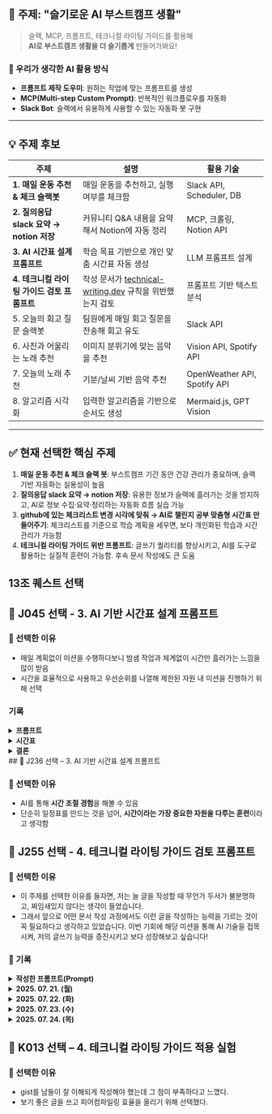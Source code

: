 ## 📌 주제: "슬기로운 AI 부스트캠프 생활"

> 슬랙, MCP, 프롬프트, 테크니컬 라이팅 가이드를 활용해  
> **AI로 부스트캠프 생활을 더 슬기롭게** 만들어가봐요!

### 🤔 우리가 생각한 AI 활용 방식

- **프롬프트 제작 도우미**: 원하는 작업에 맞는 프롬프트를 생성
- **MCP(Multi-step Custom Prompt)**: 반복적인 워크플로우를 자동화
- **Slack Bot**: 슬랙에서 유용하게 사용할 수 있는 자동화 봇 구현

---

## 💡 주제 후보

| 주제                                        | 설명                                                                                                 | 활용 기술                    |
| ------------------------------------------- | ---------------------------------------------------------------------------------------------------- | ---------------------------- |
| **1. 매일 운동 추천 & 체크 슬랙봇**         | 매일 운동을 추천하고, 실행 여부를 체크함                                                             | Slack API, Scheduler, DB     |
| **2. 질의응답 slack 요약 → notion 저장**    | 커뮤니티 Q&A 내용을 요약해서 Notion에 자동 정리                                                      | MCP, 크롤링, Notion API      |
| **3. AI 시간표 설계 프롬프트**              | 학습 목표 기반으로 개인 맞춤 시간표 자동 생성                                                        | LLM 프롬프트 설계            |
| **4. 테크니컬 라이팅 가이드 검토 프롬프트** | 작성 문서가 [technical-writing.dev](https://technical-writing.dev/index.html) 규칙을 위반했는지 검토 | 프롬프트 기반 텍스트 분석    |
| 5. 오늘의 회고 질문 슬랙봇                  | 팀원에게 매일 회고 질문을 전송해 회고 유도                                                           | Slack API                    |
| 6. 사진과 어울리는 노래 추천                | 이미지 분위기에 맞는 음악을 추천                                                                     | Vision API, Spotify API      |
| 7. 오늘의 노래 추천                         | 기분/날씨 기반 음악 추천                                                                             | OpenWeather API, Spotify API |
| 8. 알고리즘 시각화                          | 입력한 알고리즘을 기반으로 순서도 생성                                                               | Mermaid.js, GPT Vision       |

---

## ✅ 현재 선택한 핵심 주제

1. **매일 운동 추천 & 체크 슬랙 봇**: 부스트캠프 기간 동안 건강 관리가 중요하며, 슬랙 기반 자동화는 실용성이 높음
2. **질의응답 slack 요약 → notion 저장**: 유용한 정보가 슬랙에 흘러가는 것을 방지하고, AI로 정보 수집·요약·정리하는 자동화 흐름 실습 가능
3. **github에 있는 체크리스트 변경 시각에 맞춰 → AI로 챌린지 공부 맞춤형 시간표 만들어주기**: 체크리스트를 기준으로 학습 계획을 세우면, 보다 개인화된 학습과 시간 관리가 가능함
4. **테크니컬 라이팅 가이드 위반 프롬프트**: 글쓰기 퀄리티를 향상시키고, AI를 도구로 활용하는 실질적 훈련이 가능함. 후속 문서 작성에도 큰 도움

## 13조 퀘스트 선택

## 📅 J045 선택 - 3. AI 기반 시간표 설계 프롬프트

### 📌 선택한 이유

- 매일 계획없이 미션을 수행하다보니 밤샘 작업과 체계없이 시간만 흘러가는 느낌을 많이 받음
- 시간을 효율적으로 사용하고 우선순위를 나열해 제한된 자원 내 미션을 진행하기 위해 선택

### 기록

<details>
<summary><strong>프롬프트</strong></summary>
💬 너는 미션 매니저야. 내가 공부해야 할 키워드와 구현해야 할 사항을 알려주면 그걸 토대로 시간표 목록을 짜줘. 12~14시는 설계,14~19시는 구현이야. 이걸 참고해서 만들어줘

💬 근데 구현만 하는게 아니라 구현하기 위해 학습 시간을 가져야 해. 그러니 받은 키워드를 어떻게 학습해야 하는지를 고려해서 시간표를 만들어줘. 근데 반드시 모든 해야 하는 행동들에 대해 우선순위를 매겨서 어느 한 쪽에 시간을 쏟게 만들지 말아줘. 그리고 내가 너가 보내준 시간표를 토대로 행동했을 때 길에서 벗어나지 않게 해줘

💬 객체지향 프로그래밍,다형성,클래스, 보드게임 구현

</details>
<details>
<summary><strong>시간표</strong></summary>
- 12:00 ~ 12:30
  - 객체지향 프로그래밍(OOP) 4대 원칙 학습 (추상화, 캡슐화, 상속, 다형성)
  - 현실 세계 예시로 이해해보기 (예: 플레이어, 게임판 등)
- 12:30 ~ 13:00
  - 만들 보드게임의 요구사항 분석
  - 필요한 객체 목록 정리 (Player, Game, Board 등)
  - 각 객체의 역할과 책임 정의
- 13:00 ~ 13:30
  - 클래스 간 관계 설계 (상속, 포함 등)
  - 생성자, 필드, 메서드 시그니처 구상
- 13:30 ~ 14:00
  - 다형성이 필요한 부분 식별
  - 추상 클래스 또는 인터페이스 설계 (Player, takeTurn() 등)
- 14:00 ~ 14:30
  - Player, Board, Game 클래스 기본 뼈대 구현
  - 설계한 필드와 메서드 틀 잡기
- 14:30 ~ 15:00
  - 추상 클래스 Player 만들고
  - HumanPlayer, AIPlayer 같은 하위 클래스 구현
- 15:00 ~ 16:00
  - 턴 관리, 주사위 이동 등 기본 게임 흐름 로직 구현
- 16:00 ~ 17:00
  - 다형성 적용: 각 플레이어 타입에 맞는 takeTurn() 구현
- 17:00 ~ 18:00
  - 전체 게임 실행 및 디버깅
  - 종료 조건, 예외 처리 등 점검
- 18:00 ~ 19:00
  - 리팩토링: 중복 제거, 책임 분리, 메서드 정리
  - 클래스 구조 개선
</details>
<details>
<summary><strong>결론</strong></summary>
AI를 통해 시간표를 생성했지만, 유동성이 포함되어 있지 않고 우선순위에 따른 시간 분배가 되어 있지 않아 시간표 대로 미션을 진행하는데 어려움이 있었다. 이후 미션을 진행에 집중하느라 시간표를 더이상 생성하지 않았는데 같은 미션을 진행한 J236님께선 시간별로 나눈게 아닌 작업 별 소요 시간을 분배하는 식으로 시간표를 만드신걸 보고 이러한 방향이 실천하는데 있어 가능성이 높을 것 같다!
</details>
## 📅 J236 선택 – 3. AI 기반 시간표 설계 프롬프트

### 📌 선택한 이유

- AI를 통해 **시간 조절 경험**을 해볼 수 있음
- 단순히 일정표를 만드는 것을 넘어, **시간이라는 가장 중요한 자원을 다루는 훈련**이라고 생각함

## 📅 J255 선택 - 4. 테크니컬 라이팅 가이드 검토 프롬프트

### 📌 선택한 이유

- 이 주제를 선택한 이유를 들자면, 저는 늘 글을 작성할 때 무언가 두서가 불분명하고, 짜임새있지 않다는 생각이 들었습니다.
- 그래서 앞으로 어떤 문서 작성 과정에서도 이런 글을 작성하는 능력을 기르는 것이 꼭 필요하다고 생각하고 있었습니다. 이번 기회에 해당 미션을 통해 AI 기술을 접목시켜, 저의 글쓰기 능력을 증진시키고 보다 성장해보고 싶습니다!

### 📒 기록

<details>

<summary><strong>작성한 프롬프트(Prompt)</strong></summary>

#### 프롬프트 마크다운(Markdown)

```
아래 테크니컬 라이팅 원칙을 기준으로 내가 작성한 문서를 점검해줘.

1. 명확성 (Clear): 오해 없이 바로 이해할 수 있는지, 용어나 표현이 혼란스럽지 않은지.
2. 간결성 (Concise): 불필요하거나 중복된 문장이 없는지, 핵심만 전달하는지.
3. 자연스러움 (Casual): 실제 말하는 것처럼 자연스럽고 딱딱하지 않은지.
4. 존중과 신뢰 (Respect): 독자를 위하는 톤앤매너인지, 강요하거나 무시하는 표현은 없는지.
5. 공감과 감정 (Emotional): 독자의 상황과 감정을 고려했는지.

또한 아래 8가지 글쓰기 실천 원칙도 점검해줘.

- Predictable hint: 사용자가 다음 흐름을 예측할 수 있도록 했는가?
- Weed cutting: 의미 없는 단어나 군더더기를 제거했는가?
- Remove empty sentences: 내용 없는 문장을 줄였는가?
- Focus on key message: 핵심 메시지가 잘 드러나는가?
- Easy to speak: 말하듯 자연스럽게 읽히는가?
- Suggest over force: 강요하는 표현보다 제안하는 방식인가?
- Universal words: 누구나 쉽게 이해할 수 있는 단어를 썼는가?
- Find hidden emotion: 사용자 감정에 대한 고려가 담겼는가?

또한 아래 원칙들도 점검해줘.

- 모르거나 불확실한 정보는 추측하지 말고 '모르겠습니다' 라고 답변해줘.
- 창작된 내용이나 근거가 없는 정보는 절대 포함하지 마.
- 공식 문서, 뉴스, 논문 등 출처가 명확한 정보만 제공해줘.
- 복잡한 내용은 단계별로 순서 있게 작성해줘.

[작성한 문서 시작]
---

---
[작성한 문서 끝]

항목별로 개선이 필요한 부분이 있다면 구체적인 문장과 함께 어떻게 고치면 좋을지에 대해서도 알려줘.
```

</details>

<details>

<summary><strong>2025. 07. 21. (월)</strong></summary>

#### 기존 내용

- [Gist Link](https://gist.github.com/letscoding2472/77df9b57a01c505c249ef2c11d3b0d81)

#### 답변 내용

아주 좋은 테크니컬 문서입니다. 전체적으로 명확하고 친절하며, 구조화도 잘 되어 있어 독자가 빠르게 개념을 파악할 수 있도록 구성되어 있습니다. 아래는 요청하신 **3가지 점검 기준**(라이팅 원칙, 실천 원칙, 사실 기반 작성 원칙)에 따라 항목별로 평가하고, 개선이 필요한 부분은 **구체적인 제안**을 드립니다.

---

## ✅ \[1] 테크니컬 라이팅 5대 원칙 평가

| 원칙            | 평가    | 피드백 및 예시                                                                                                                                                                                      |
| --------------- | ------- | --------------------------------------------------------------------------------------------------------------------------------------------------------------------------------------------------- |
| **명확성**      | 🟢 우수 | 대부분 문장이 명확하며 기술 용어도 잘 정의되어 있습니다. 다만 `"사용자 명령 처리 → 종료 여부 확인 → AI 공격"` 같은 문장은 구체적인 흐름이 조금 더 자연스럽게 설명될 수 있습니다. → 제안: 아래 참고. |
| **간결성**      | 🟡 보통 | 전체적으로 잘 정리되어 있으나, 일부 중복 표현 및 문장 길이 조정이 필요합니다. 예: `"게임 클래스 Game 구현"` → 클래스 이름 중복.                                                                     |
| **자연스러움**  | 🟢 우수 | 말하듯이 부드럽게 작성되어 읽기 편합니다. 일부 문장은 어투만 살짝 다듬으면 더욱 좋아질 수 있습니다.                                                                                                 |
| **존중과 신뢰** | 🟢 우수 | 친절하고 안내적인 톤이 잘 유지되어 있습니다. 사용자에게 부담을 주는 표현이 없습니다.                                                                                                                |
| **공감과 감정** | 🟢 우수 | 사용자의 입장에서 설명 순서를 잡고 있으며, `"추후 리팩토링 이후..."` 등의 예측 언급도 공감이 느껴집니다.                                                                                            |

---

## ✅ \[2] 글쓰기 실천 원칙 8가지

| 실천 원칙                  | 평가              | 개선 포인트                                                                                                                                  |
| -------------------------- | ----------------- | -------------------------------------------------------------------------------------------------------------------------------------------- |
| **Predictable hint**       | 🟢 좋음           | 전체 흐름이 잘 짜여 있어 다음 내용을 예측하기 쉽습니다.                                                                                      |
| **Weed cutting**           | 🟡 일부 개선 필요 | `"게임 클래스 Game 구현"` 같은 중복 표현, `"이 파일은 다음과 같은 모듈들을 import 하여 사용합니다"` 같은 군더더기 문장을 정리할 수 있습니다. |
| **Remove empty sentences** | 🟢 좋음           | 비어 있는 문장은 거의 없습니다.                                                                                                              |
| **Focus on key message**   | 🟢 좋음           | 메서드, 역할, 흐름 등 핵심 메시지가 잘 전달됩니다.                                                                                           |
| **Easy to speak**          | 🟢 자연스러움     | 읽는 느낌도 자연스럽고 쉽게 말하듯 읽힙니다.                                                                                                 |
| **Suggest over force**     | 🟢 좋음           | `~할 수 있습니다`, `입력 시`, `설명하겠습니다` 등 제안 형태가 잘 사용되고 있습니다.                                                          |
| **Universal words**        | 🟢 좋음           | 어려운 용어나 은어 없이 쉬운 단어가 주로 사용되었습니다.                                                                                     |
| **Find hidden emotion**    | 🟢 좋음           | `"추후 설명을 추가하겠습니다"` 같은 언급은 배려의 표현으로 사용자 감정을 고려한 흔적입니다.                                                  |

---

## ✅ \[3] 정확성과 신뢰 원칙

| 원칙                       | 평가         | 개선 제안                                                                                                                                              |
| -------------------------- | ------------ | ------------------------------------------------------------------------------------------------------------------------------------------------------ |
| **모르면 모른다고 말하기** | 🟢 해당 없음 | 이 문서에는 불확실한 정보를 추측하는 표현이 없습니다.                                                                                                  |
| **창작된 내용 배제**       | 🟢 양호      | 기술 설명은 코드 기반으로 정확하게 작성되어 있습니다.                                                                                                  |
| **출처 기반 작성**         | 🟢 적절      | 코드에 대한 설명이므로 출처 필요 없음. 다만, 추후 외부 API 등 설명 시는 문서 참조 권장.                                                                |
| **단계적 설명**            | 🟡 개선 여지 | `play()` 메서드 설명 부분에서 흐름이 `"→"` 기호로 압축되어 있어, 실제 초심자 입장에서는 좀 더 단계적으로 나열하면 더 좋을 수 있습니다. 아래 예시 참고. |

---

## 📌 세부 개선 제안 (문장 중심)

### 1. 중복 표현 제거 (간결성 개선)

**원문**:

> 게임 클래스 Game 구현

**개선안**:

> Game 클래스 구현
> (클래스 이름이 이미 ‘Game’이므로 중복 제거)

---

### 2. 더 자연스러운 흐름의 문장 제안

**원문**:

> 한 턴은 사용자 명령 처리 → 종료 여부 확인 → AI 공격 → 종료 여부 확인 순서로 구성됩니다.

**개선안**:

> 한 턴은 사용자의 명령을 처리하고, 게임 종료 여부를 확인한 뒤, AI의 공격과 종료 여부 확인까지 이어지는 흐름으로 구성됩니다.
> (말하듯 자연스럽게 재구성)

---

### 3. 문장 간결화 (weed cutting)

**원문**:

> 이 파일은 다음과 같은 모듈들을 import 하여 사용합니다.

**개선안**:

> 이 파일은 다음 모듈들을 사용합니다.
> (자연스럽고 짧게 정리)

---

### 4. 사용자 감정에 더 다가가는 표현 추가

**원문**:

> 추후 리팩토링 이후에 각 파일에 대해서도 설명을 추가하겠습니다.

**개선안**:

> 현재 일부 파일은 리팩토링 중이라 설명이 부족할 수 있습니다. 이후 더 자세한 내용을 추가해드릴게요.
> (‘설명 부족할 수 있음’에 대한 사전 공감 표시)

---

### 5. 더 쉬운 단어 선택

**원문**:

> `사용자는 다음 형식으로 명령어를 입력할 수 있습니다`

**개선안**:

> 명령어는 이렇게 입력하면 됩니다
> (형식적 문장을 말하듯 부드럽게 바꾸는 예)

---

## 🧾 요약 제안

### 🔧 수정이 권장되는 주요 항목 요약:

- 중복 표현 제거 (`게임 클래스 Game 구현` → `Game 클래스 구현`)
- 군더더기 제거 (`import 하여 사용합니다` → `사용합니다`)
- 문장 더 말하듯 자연스럽게 (`→` 나열 대신 문장 연결)
- 감정적 고려 표현 강화 (`부족할 수 있습니다`, `추가해드릴게요`)
- 명령조 표현 줄이기 (`입력할 수 있습니다` → `입력하면 됩니다`)

---

## ✅ 전체 총평

현재 작성하신 문서는 **구조가 뛰어나고**, **기술 내용을 초보자도 이해할 수 있을 만큼 잘 설명**하고 있으며, **사용자 관점의 배려도 느껴지는 좋은 문서**입니다. 다듬으면 바로 배포 가능한 수준입니다.

다만 일부 표현을 더 간결하고 자연스럽게 다듬는다면 훨씬 더 매끄러운 글이 됩니다. 위 제안들을 반영해 다듬으면 더욱 읽기 좋은 테크니컬 문서가 될 것입니다. 필요하다면 제가 직접 수정 버전으로 리라이팅도 도와드릴 수 있습니다!

</details>

<details>

<summary><strong>2025. 07. 22. (화)</strong></summary>

#### 답변 내용

당신이 작성한 문서는 전체적으로 명확하고 구조화도 잘 되어 있습니다. 그러나 테크니컬 라이팅의 기준과 8가지 실천 원칙에 따라 더 개선할 수 있는 부분도 분명히 있습니다. 아래에 각 항목별 점검 결과와 함께 구체적인 개선 제안도 드립니다.

---

## ✅ **1. 테크니컬 라이팅 원칙 점검**

| 원칙                        | 평가                | 설명 및 제안                                                                                                                                                                                                                                                      |
| --------------------------- | ------------------- | ----------------------------------------------------------------------------------------------------------------------------------------------------------------------------------------------------------------------------------------------------------------- |
| **명확성 (Clear)**          | 👍 대부분 명확      | 다만 `파일 및 디렉토리는 각각 다음과 같은 속성을 가짐:` 이후 설명이 누락되어 있어, 예시와의 연결이 다소 뜬금없이 느껴질 수 있습니다. 예: <br> **개선 제안:** “예를 들어, 파일은 이름, 크기, 인코딩, 내용 등을 포함하고 있습니다.” 같은 연결 문장을 추가해 주세요. |
| **간결성 (Concise)**        | 👍 우수             | 군더더기 없이 필요한 정보만 정리되어 있습니다. 단, 일부 중복 제거 가능. 예: `"파일 및 디렉토리는 각각 다음과 같은 속성을 가짐:"` → "파일과 디렉토리의 주요 속성은 다음과 같습니다."                                                                               |
| **자연스러움 (Casual)**     | ⚠️ 다소 기술 문서적 | 문장 톤이 전반적으로 딱딱합니다. 설명부에 한두 문장 정도 말하듯 톤을 추가해주면 더 친근해질 수 있습니다. 예: `"디렉토리 구조 예시"` 앞에 `"아래는 실제 예시입니다."` 같은 문장을 추가.                                                                            |
| **존중과 신뢰 (Respect)**   | 👍 있음             | 강요하거나 위협적인 표현 없이 정보 제공에 집중되어 있습니다.                                                                                                                                                                                                      |
| **공감과 감정 (Emotional)** | ⚠️ 부족             | 문서 자체가 기술 설명 위주라 공감 요소는 거의 없습니다. 예를 들어 CLI 명령어 부분에 `"간단한 명령어로 디렉토리와 파일을 만들 수 있어요!"` 같은 안내 문장을 덧붙이면 초보 사용자 입장에서 부담이 줄어듭니다.                                                       |

---

## ✅ **2. 8가지 글쓰기 실천 원칙 점검**

| 원칙                       | 평가                           | 설명 및 제안                                                                                                                                                                              |
| -------------------------- | ------------------------------ | ----------------------------------------------------------------------------------------------------------------------------------------------------------------------------------------- |
| **Predictable hint**       | 👍 잘 유도됨                   | 구성 요소, 저장 포맷, 메서드 등 흐름이 예측 가능하게 정리됨.                                                                                                                              |
| **Weed cutting**           | 👍 잘 정리됨                   | 의미 없는 표현은 보이지 않음. 다만 `"디렉토리 구조 예시"` 아래 JSON이 예제인지 설명인지 명확하지 않음 → `예시:`를 강조하거나 `"이 구조는 JSON 포맷으로 저장됩니다.”` 같은 안내 추가 추천. |
| **Remove empty sentences** | 👍 불필요한 문장 없음          | 간결하게 핵심 전달됨.                                                                                                                                                                     |
| **Focus on key message**   | 👍 좋음                        | 문단별로 목적이 명확히 드러남.                                                                                                                                                            |
| **Easy to speak**          | ⚠️ 일부 개선 여지              | `"구조 내 파일들 추출"` 같은 표현은 다소 기계적 → `"전체 구조에서 파일들을 모아 반환합니다"`처럼 부드럽게 바꾸면 좋음.                                                                    |
| **Suggest over force**     | 👍 해당 없음                   | 강요하는 문장은 없음.                                                                                                                                                                     |
| **Universal words**        | ⚠️ 일부 용어는 초심자에게 생소 | `"호스트로 저장"`, `"마운트"`, `"메타데이터"` 같은 용어는 초보자에게 설명 필요. 하단에 짧게 용어 설명 또는 툴팁 표기 추천.                                                                |
| **Find hidden emotion**    | ⚠️ 공감 부족                   | 감정적 고려는 거의 없음. `"npm install"` 같은 실행 예시에 `"처음 실행하시는 분은 이 명령어부터 시작해 주세요."` 같은 안내가 들어가면 친절함이 더해짐.                                     |

---

## ✅ **3. 기타 원칙 점검**

| 원칙                                        | 평가                            | 설명                                                                                                                                                      |
| ------------------------------------------- | ------------------------------- | --------------------------------------------------------------------------------------------------------------------------------------------------------- |
| **모르거나 불확실한 정보는 추측하지 말 것** | ✅ 해당 없음                    |                                                                                                                                                           |
| **근거 없는 창작 금지**                     | ✅ 모든 내용이 코드 기반 정보   |                                                                                                                                                           |
| **출처가 명확한 정보만 제공**               | ✅ 자체 코드 기준 설명으로 충실 |                                                                                                                                                           |
| **복잡한 내용은 단계별로**                  | ⚠️ 일부 요약 설명 없음          | 예: `#save()` 등 메서드는 함수명만 있고 동작 설명이 너무 간단함. 한 줄짜리 설명이라도 `"파일 구조를 JSON 형태로 직렬화하여 저장합니다.”` 정도는 추가 추천 |

---

## ✨ 구체적인 개선 제안 예시

### 기존 문장:

> `파일 및 디렉토리는 각각 다음과 같은 속성을 가짐:`

### 개선안:

> `파일과 디렉토리는 이름, 크기, 인코딩 등의 속성을 가지고 있으며, 이 정보는 JSON 구조로 저장됩니다.`

---

### 기존 메서드 요약 (간단 설명만 있음):

> `#save()`: 파일, 디렉토리, 메타데이터 저장

### 개선안:

> `#save()`: 현재 메모리 상의 디렉토리 구조와 파일 내용을 JSON 형태로 저장 파일(`.dat`, `.dir`, `.info`)에 기록합니다.

---

### 기존 CLI 명령어 소개:

> `read <path>`: 파일 내용 출력

### 개선안:

> `read <path>`: 해당 경로의 파일을 읽어 내용을 출력합니다. 텍스트 파일의 경우 콘솔에 그대로 표시됩니다.

---

### 기존 실행 명령어 섹션:

> `> npm install`

### 개선안:

````md
```bash
# 필요한 모듈 설치 (최초 1회)
npm install

# 가상 파일 시스템 실행
npm start

# 테스트 실행
npm test
```
````

```

---

## 🧾 최종 요약

| 평가 항목 | 상태 | 메모 |
|-----------|------|------|
| 명확성 | 👍 | 예시 연결 문장 보완 필요 |
| 간결성 | 👍 | 군더더기 거의 없음 |
| 자연스러움 | ⚠️ | 일부 문장은 부드러운 말투로 개선 가능 |
| 존중과 신뢰 | 👍 | 강요 없이 정보 중심 |
| 공감과 감정 | ⚠️ | 초보자 시선에서 약간의 설명 보완 필요 |
| 예측 가능 흐름 | 👍 | 전체 구조와 순서 좋음 |
| 군더더기 제거 | 👍 | 불필요 표현 없음 |
| 빈 문장 제거 | 👍 | 문장마다 정보 있음 |
| 핵심 메시지 | 👍 | 파트별로 잘 정리 |
| 말하듯 읽히는가 | ⚠️ | 자연스러운 문장 몇 개 보완 필요 |
| 강요 대신 제안 | 👍 | 강요하는 문장 없음 |
| 쉬운 단어 사용 | ⚠️ | 일부 기술 용어 보완 필요 |
| 감정 고려 | ⚠️ | 사용자 배려 톤 추가 추천 |

---
```

</details>

<details>

<summary><strong>2025. 07. 23. (수)</strong></summary>

#### 답변 내용

아래는 작성하신 문서를 기반으로, 제시하신 **테크니컬 라이팅 원칙 5가지**와 **글쓰기 실천 원칙 8가지**, 그리고 **추가 명시된 작성 원칙들**에 따라 전반적인 점검과 개선 제안입니다.

---

## ✅ 1. 테크니컬 라이팅 5원칙 평가

### ① 명확성 (Clear) ✅

- **강점**: 구현 목적, 자료구조의 동작 방식, 입출력 예시가 명확하게 잘 설명되어 있음. 함수명도 실제 코드 그대로 명시되어 있어서 이해하기 쉬움.
- **개선 제안**:

  - `그래프 다이어그램(Graph Diagram)`은 시각자료로 좋은 시도지만, 캡션이나 간단한 설명이 없어 초심자는 맥락을 이해하기 어려울 수 있습니다.

    > 💡 개선안: “아래 다이어그램은 append 시 LinkedList 구조가 어떻게 변형되는지를 시각적으로 보여줍니다.”처럼 목적을 간단히 서술.

---

### ② 간결성 (Concise) ⚠️

- **강점**: 대부분 핵심 정보만 잘 추려서 작성됨.
- **개선 제안**:

  - 다소 **중복적인 표현**이 여러 곳에서 발견됩니다.

    - 예:

      > "createBook(...) - 새 책 객체 생성 - 책의 메타데이터를 담는 단순 객체"
      > → `"새 책 객체 생성 (책의 메타데이터를 담는 단순 객체)"` 로 통합 가능.

  - `"입력"` - `"출력"` 포맷 반복은 좋지만, \*\*불필요한 말머리 나열(ex: “입력 - books (LinkedList) - 기본값: 새로운 LinkedList”)\*\*는 줄여도 의미가 흐려지지 않음.

    > 💡 개선안: `"books: LinkedList (기본값: 새로운 LinkedList)"` 식으로 한 줄 요약 가능.

---

### ③ 자연스러움 (Casual) ⚠️

- **관찰**: 설명 대부분이 기술적 설명문 형태라 **말하듯 자연스럽다기보단 문서 중심의 딱딱한 표현**이 주를 이룸.
- **개선 제안**:

  - 예:

    > "해당 위치에 새로운 노드 삽입 → 이후 노드는 그대로 연결"
    > → `"새 노드를 그 위치에 끼워 넣고, 뒤쪽 노드는 그대로 이어집니다"`처럼 구어체에 가깝게 표현 가능.

  - `"즉,"`, `"당연히"`, `"물론"` 같은 표현은 구어체에 가까우나, 기술 문서에서는 지나치게 설명적으로 보일 수 있습니다. 자연스러우면서도 약간 더 객관적으로 다듬으면 좋습니다.

    > 💡 예: `"즉, 해당 대여자(lenter)가 이미 대여하지 않았을 것"` → `"이때, 사용자는 같은 책을 중복 대여할 수 없습니다."`

---

### ④ 존중과 신뢰 (Respect) ✅

- **강점**: 전체적으로 **독자의 시점을 고려하며 강요나 무시하는 표현 없이** 설명하고 있음. 특히 함수 사용법을 명확히 안내하며, 독자가 구현 과정을 신뢰할 수 있도록 상세한 예시를 제공.
- **개선점** 없음.

---

### ⑤ 공감과 감정 (Emotional) ⚠️

- **관찰**: 대부분의 설명이 기술적이고 구조적이지만, **사용자가 왜 이런 설계를 쓰는지**, 혹은 **사용자가 겪을 수 있는 혼란**에 대해 감정적으로 공감하는 문장은 거의 없음.
- **개선 제안**:

  - 예:

    > "부수 작용(Side Effect) 가 발생하지 않기에, 테스트(Test), 디버깅(Debugging) 에 매우 용이한 구조입니다."
    > → `"함수가 외부 상태를 바꾸지 않기 때문에, 디버깅할 때 예기치 못한 문제로 당황할 일이 줄어듭니다."`처럼 사용자 경험에 감정을 얹을 수 있음.

---

## ✅ 2. 글쓰기 실천 8원칙 평가

### ✅ Predictable hint

- 섹션 제목이 기능에 따라 잘 정리되어 있고, 함수 이름도 그 기능을 암시하여 사용자가 흐름을 따라가기 쉬움.

---

### ⚠️ Weed cutting

- 일부 구문은 의미는 있으나 간결하게 다듬을 수 있음.

  - 예: `"책 목록을 순회하며 콜백 함수 실행"` → `"책 목록마다 콜백을 실행"` 또는 `"모든 책에 대해 콜백 수행"`.

---

### ✅ Remove empty sentences

- 불필요한 문장은 거의 없음. 다만 일부 설명이 의미가 겹쳐 **통합 가능**한 경우가 있음.

---

### ⚠️ Focus on key message

- 핵심 메시지가 분명하지만, 강조가 부족함.

  - 예: `"Opened Hashing 구조로 HashMap 데이터 구조를 구현하기로 결정했습니다."`
    → **왜 Opened Hashing인가?** 라는 이유가 짧게라도 담기면 더 설득력 있음.

    > 💡 개선안: `"값 충돌 시에도 체이닝으로 유연하게 처리할 수 있기 때문에 Opened Hashing을 선택했습니다."`

---

### ⚠️ Easy to speak

- 문장이 서술형 문어체 중심이라 실제 말하듯 자연스럽지 않음.

  - 개선 예: `"값이 채워질수록 계속해서 Depth 가 깊어지는 구조라서..."` → `"값이 많아질수록 구조가 깊어지고..."`

---

### ✅ Suggest over force

- 전체적으로 강요 없이 제안의 형태로 작성되어 있음.

---

### ✅ Universal words

- 고급 용어는 필요한 경우에만 쓰이며, 보충 설명도 대부분 동반함.

---

### ⚠️ Find hidden emotion

- 설계 이유는 잘 드러나지만, 사용자의 **심리적 니즈**(불안, 실수 방지, 효율 추구 등)에 공감하는 문장은 부족함.

  - 예: `"불변성을 유지합니다 → 따라서 원본을 훼손할 걱정 없이 데이터를 다룰 수 있습니다."` 같은 문장이 감정에 반응하는 설명이 될 수 있음.

---

## ✅ 3. 명시된 작성 원칙 점검

| 항목                                   | 점검 결과                           |
| -------------------------------------- | ----------------------------------- |
| ❓ 모르는 건 "모르겠습니다"라고 썼는가 | ✅ 관련 없음                        |
| 🚫 근거 없는 추측은 배제했는가         | ✅ 모두 구현 기반 설명              |
| 📚 출처 기반 정보인가                  | ✅ 자체 코드 기준 설명              |
| 🔢 단계적으로 구성했는가               | ✅ 구조 및 예시가 체계적으로 나열됨 |

---

## ✍️ 전반적인 개선 제안 요약

| 항목             | 예시                                                       | 개선 제안                                            |
| ---------------- | ---------------------------------------------------------- | ---------------------------------------------------- |
| 중복 표현        | `"책 객체 생성 - 책의 메타데이터를 담는 단순 객체"`        | 한 줄 요약 or 병합                                   |
| 문어체 표현      | `"값이 채워질수록 계속해서 Depth 가 깊어지는 구조라서..."` | `"값이 많아질수록 구조가 깊어져서..."`               |
| 감정적 공감 부족 | `"Side Effect 가 발생하지 않기에 테스트에 용이"`           | `"예상치 못한 변화로 디버깅에 헤매지 않아도 됩니다"` |
| 설명 누락        | `"Opened Hashing 구조로 구현"`                             | 선택 이유 간단히 명시                                |

</details>

<details>

<summary><strong>2025. 07. 24. (목)</strong></summary>

#### 답변 내용

아래는 사용자가 작성한 문서에 대해 각 기준에 따라 점검한 상세 피드백입니다. 전체적으로 정보 전달은 명확하고 구조도 좋지만, 일부 문장 표현이나 톤에서 개선할 수 있는 여지가 보입니다.

---

## ✅ **테크니컬 라이팅 5대 원칙 기준 평가**

### 1. **명확성 (Clear)**

**👍 잘된 점**

- "Atomics 사용 (동기화된 증가)" vs "Atomics 미사용 (비동기적 증가)"처럼 비교 구도가 명확합니다.
- 각 단계의 로직이 구체적이고 순차적으로 설명되어 있습니다.

**🔧 개선 제안**

- `"주기적으로 로깅 및 sleep() 처리 삽입"` → sleep이라는 함수가 직접 구현한 것인지, Node.js의 타이머를 말하는 건지 애매합니다.
  **→ 수정 제안**: `"주기적으로 로그를 출력하고, setTimeout을 사용해 일시 정지하여 스케줄링 간섭(Interrupt)을 유도"`
- `"상태 보고"` → 구체성이 떨어집니다. 어떤 상태를 보고하는지 한 문장 추가해도 좋습니다.
  **→ 수정 제안**: `"작업 완료 여부를 Main Thread로 전달"`

---

### 2. **간결성 (Concise)**

**👍 잘된 점**

- 군더더기 없이 핵심 중심으로 작성되어 있습니다.
- 리스트 형태로 정보를 분리해 가독성도 좋습니다.

**🔧 개선 제안**

- `"모든 handler 는 반드시 emitter 를 통해 호출"` → "모든 handler는 emitter를 통해서만 호출됨" 등으로 축약 가능합니다.
  **→ 수정 제안**: `"모든 handler는 emitter를 통해서만 실행됩니다."`
- `"3가지 전송 방식"` 아래의 항목들도 bullet만 달고 짧게 지나가서, 의미 파악이 어려울 수 있습니다. 각각 한 줄씩 덧붙이는 게 낫습니다.
  예:

  ```md
  - sync: 이벤트가 즉시 실행됨
  - async: 이벤트가 비동기로 실행되며 완료 상태를 알려주는 `isCompleted` 플래그 포함
  - delay: 지정된 시간(ms) 후에 이벤트가 실행됨
  ```

---

### 3. **자연스러움 (Casual)**

**👍 잘된 점**

- 너무 딱딱하지 않고 간결하게 설명되어 있습니다.
- 명령어 부분도 마크다운으로 자연스럽게 표현됨.

**🔧 개선 제안**

- `"전달받은 isUsingAtomics 여부에 따라 다음 로직 분기"` → 말투가 조금 딱딱합니다.
  **→ 수정 제안**: `"isUsingAtomics 값에 따라 동작 방식이 달라집니다."`
- `"Race Condition 발생"` → 이 말 자체는 정확하지만, 너무 선언적이라 약간 설명을 곁들이면 좋습니다.
  **→ 수정 제안**: `"여러 스레드가 동시에 값을 수정하면서 Race Condition이 발생할 수 있습니다."`

---

### 4. **존중과 신뢰 (Respect)**

**👍 잘된 점**

- 명령이나 강요 없이 정보 중심적으로 잘 전달되어 있습니다.
- 사용법도 깔끔하게 정리되어 있어 친절한 인상을 줍니다.

**🔧 개선 제안 없음**
→ 이 기준은 잘 충족하고 있습니다.

---

### 5. **공감과 감정 (Emotional)**

**🔧 개선 여지 있음**

- 독자의 시행착오나 궁금증을 미리 고려한 배려가 살짝 부족합니다.
- 예를 들어 `"Atomics 사용"` 파트에서 **왜** 사용하는지를 설명하는 한 문장이 있으면 공감 요소가 보완됩니다.
  **→ 수정 제안**: `"Race Condition을 방지하기 위해 Atomics를 사용합니다. 이는 멀티스레드 환경에서 안정적인 값 증가를 보장합니다."`

---

## ✍️ **글쓰기 실천 원칙 기준 평가**

### ✅ 잘 적용된 원칙

- **Weed cutting**, **Remove empty sentences**: 군더더기 없이 명료합니다.
- **Suggest over force**: 명령조가 아니라 가이드 중심이라 매우 좋습니다.
- **Universal words**: 쉬운 용어를 잘 사용했습니다.
- **Easy to speak**: 대부분 문장이 말하듯 자연스럽습니다.

### 🔍 개선할 수 있는 원칙

- **Predictable hint**
  예: `"3가지 전송 방식"`이라는 제목만 보면 구체적인 기대 흐름이 잘 안 잡힙니다.
  **→ 수정 제안**: `"이벤트는 상황에 따라 세 가지 방식으로 전송할 수 있습니다: 즉시 실행, 비동기 실행, 지연 실행"`

- **Focus on key message**

  - "비동기 이벤트매니저" 섹션의 메시지가 무엇인지 분명히 드러나지 않음.
    **→ 수정 제안**: `"이벤트 처리를 동기/비동기/지연 방식으로 유연하게 다룰 수 있는 이벤트 매니저입니다."` 등으로 핵심 메시지를 도입부에 넣어주세요.

- **Find hidden emotion**

  - 예를 들어 `"Race Condition 발생"`이라는 기술적인 말보다는 `"동기화를 하지 않으면 예기치 않은 결과가 발생할 수 있습니다."` 같은 표현이 감정 요소를 더 반영합니다.

---

## 📌 원칙 기반 마무리 점검

- [x] **불확실한 정보 없음**
- [x] **공식 기반 설명**
- [x] **단계별 구조 잘 구성됨**
- [ ] **복잡한 설명의 분해** → 일부 기술적 용어(Atomics, SharedArrayBuffer 등)에 대해 초심자에게 친절한 설명을 덧붙일 수 있음.

---

## ✨ 총평 및 예시 수정

### 총평

> 전반적으로 구조가 명확하고, 정보도 잘 정리되어 있어 좋은 문서입니다. 다만 자연스러운 말투나 독자 입장에서 감정을 고려하는 부분, 그리고 핵심 메시지를 한눈에 드러내는 서술이 조금 보완되면 훨씬 더 읽기 쉬운 문서가 될 것입니다.

</details>

## 📅 K013 선택 – 4. 테크니컬 라이팅 가이드 적용 실험

### 📌 선택한 이유

- gist를 남들이 잘 이해되게 작성해야 했는데 그 점이 부족하다고 느꼈다.
- 보기 좋은 글을 쓰고 피어컴파일링 효율을 올리기 위해 선택했다.
